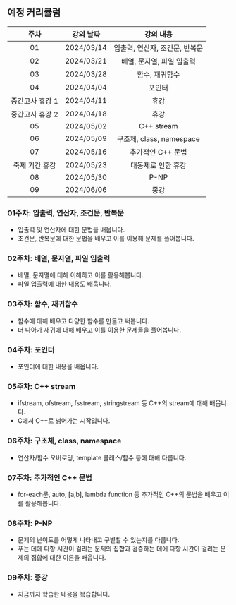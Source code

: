 ## 예정 커리큘럼

| 주차 | 강의 날짜 |              강의 내용                |
| :--: | :------: |:--------------------------------------------: | 
| 01 | 2024/03/14 | 입출력, 연산자, 조건문, 반복문 |
| 02 | 2024/03/21 | 배열, 문자열, 파일 입출력 |  |
| 03 | 2024/03/28 | 함수, 재귀함수 |  |
| 04 | 2024/04/04 | 포인터 |  |
| 중간고사 휴강 1 | 2024/04/11 | 휴강 |  |
| 중간고사 휴강 2 | 2024/04/18 | 휴강 |  |
| 05 | 2024/05/02 | C++ stream |  |
| 06 | 2024/05/09 | 구조체, class, namespace |  |
| 07 | 2024/05/16 | 추가적인 C++ 문법  |  |
| 축제 기간 휴강 | 2024/05/23 | 대동제로 인한 휴강 |  |
| 08 | 2024/05/30 | P-NP |  |
| 09 | 2024/06/06 | 종강 |  |

### 01주차: 입출력, 연산자, 조건문, 반복문

- 입출력 및 연산자에 대한 문법을 배웁니다.
- 조건문, 반복문에 대한 문법을 배우고 이를 이용해 문제를 풀어봅니다.

### 02주차: 배열, 문자열, 파일 입출력
 
- 배열, 문자열에 대해 이해하고 이를 활용해봅니다.
- 파일 입출력에 대한 내용도 배웁니다.

### 03주차: 함수, 재귀함수

- 함수에 대해 배우고 다양한 함수를 만들고 써봅니다.
- 더 나아가 재귀에 대해 배우고 이를 이용한 문제들을 풀어봅니다.

### 04주차: 포인터

- 포인터에 대한 내용을 배웁니다.

### 05주차: C++ stream

- ifstream, ofstream, fsstream, stringstream 등 C++의 stream에 대해 배웁니다.
- C에서 C++로 넘어가는 시작입니다.

### 06주차: 구조체, class, namespace

- 연산자/함수 오버로딩, template 클래스/함수 등에 대해 다룹니다.

### 07주차: 추가적인 C++ 문법

- for-each문, auto, [a,b], lambda function 등 추가적인 C++의 문법을 배우고 이를 활용해봅니다.

### 08주차: P-NP

- 문제의 난이도를 어떻게 나타내고 구별할 수 있는지를 다룹니다.
- 푸는 데에 다항 시간이 걸리는 문제의 집합과 검증하는 데에 다항 시간이 걸리는 문제의 집합에 대한 이론을 배웁니다.

### 09주차: 종강 

- 지금까지 학습한 내용을 복습합니다.
